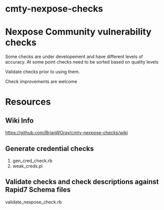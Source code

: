 cmty-nexpose-checks
===================

# Nexpose Community vulnerability checks

Some checks are under developement and have different levels of accuracy. At some point checks need to be sorted based on quality levels

Validate checks prior to using them.

Check improvements are welcome


# Resources

## Wiki Info
https://github.com/BrianWGray/cmty-nexpose-checks/wiki

## Generate credential checks
1. gen_cred_check.rb
2. weak_creds.pl

## Validate checks and check descriptions against Rapid7 Schema files
validate_nexpose_check.rb

